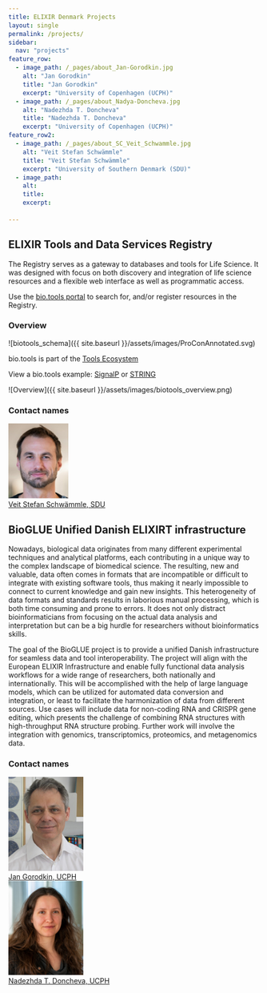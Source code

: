 ```yaml
---
title: ELIXIR Denmark Projects
layout: single
permalink: /projects/
sidebar:
  nav: "projects"
feature_row:
  - image_path: /_pages/about_Jan-Gorodkin.jpg
    alt: "Jan Gorodkin"
    title: "Jan Gorodkin"
    excerpt: "University of Copenhagen (UCPH)"
  - image_path: /_pages/about_Nadya-Doncheva.jpg
    alt: "Nadezhda T. Doncheva"
    title: "Nadezhda T. Doncheva"
    excerpt: "University of Copenhagen (UCPH)"
feature_row2:
  - image_path: /_pages/about_SC_Veit_Schwammle.jpg
    alt: "Veit Stefan Schwämmle"
    title: "Veit Stefan Schwämmle"
    excerpt: "University of Southern Denmark (SDU)"
  - image_path: 
    alt: 
    title: 
    excerpt: 

---
```


## ELIXIR Tools and Data Services Registry

The Registry serves as a gateway to databases and tools for Life Science. It was designed with focus on both
discovery and integration of life science resources and a flexible web interface as well as programmatic access.

Use the [bio.tools portal](https://bio.tools/) to search for, and/or register resources in the Registry.

### Overview

![biotools_schema]({{ site.baseurl }}/assets/images/ProConAnnotated.svg)

bio.tools is part of the [Tools Ecosystem](https://elixir-europe.org/internal-projects/commissioned-services/tools-platform-ecosystem)

View a bio.tools example: [SignalP](https://bio.tools/signalp) or [STRING](https://bio.tools/string)

<!--[Registry workflow](biotools_workflow.png)-->
![Overview]({{ site.baseurl }}/assets/images/biotools_overview.png)

### Contact names

<div id="images">
    <a href="mailto:veits@bmb.sdu.dk">
        <img alt="Veit Stefan Schwämmle" src="/_pages/about_SC_Veit_Schwammle.jpg" width="120" />
        <div class="caption" width="90">Veit Stefan Schwämmle, SDU</div>
    </a>
</div>

## BioGLUE Unified Danish ELIXIRT infrastructure 

Nowadays, biological data originates from many different experimental techniques and analytical platforms, each contributing in a unique way to the complex landscape of biomedical science. The resulting, new and valuable, data often comes in formats that are incompatible or difficult to integrate with existing software tools, thus making it nearly impossible to connect to current knowledge and gain new insights. This heterogeneity of data formats and standards results in laborious manual processing, which is both time consuming and prone to errors. It does not only distract bioinformaticians from focusing on the actual data analysis and interpretation but can be a big hurdle for researchers without bioinformatics skills.  

The goal of the BioGLUE project is to provide a unified Danish infrastructure for seamless data and tool interoperability. The project will align with the European ELIXIR Infrastructure and enable fully functional data analysis workflows for a wide range of researchers, both nationally and internationally. This will be accomplished with the help of large language models, which can be utilized for automated data conversion and integration, or least to facilitate the harmonization of data from different sources. Use cases will include data for non-coding RNA and CRISPR gene editing, which presents the challenge of combining RNA structures with high-throughput RNA structure probing. Further work will involve the integration with genomics, transcriptomics, proteomics, and metagenomics data. 

### Contact names

<div id="images">
    <a href="mailto:gorodkin@sund.ku.dk">
        <img alt="Jan Gorodkin" src="/_pages/about_Jan-Gorodkin.jpg" width="150" />
        <div class="caption">Jan Gorodkin, UCPH</div>
    </a>
    <a href="mailto:nadezhda.doncheva@sund.ku.dk">
        <img alt="Nadezhda T. Doncheva" src="/_pages/about_Nadya-Doncheva.jpg" width="150" />
        <div class="caption">Nadezhda T. Doncheva, UCPH</div>
    </a>
</div>
